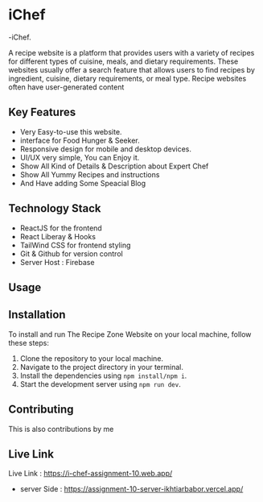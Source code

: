 # iChef

-iChef.

A recipe website is a platform that provides users with a variety of recipes for different types of cuisine, meals, and dietary requirements. These websites usually offer a search feature that allows users to find recipes by ingredient, cuisine, dietary requirements, or meal type. Recipe websites often have user-generated content

## Key Features

- Very Easy-to-use this website.
- interface for Food Hunger & Seeker.
- Responsive design for mobile and desktop devices.
- UI/UX very simple, You can Enjoy it.
- Show All Kind of Details & Description about Expert Chef
- Show All Yummy Recipes and instructions
- And Have adding Some Speacial Blog

## Technology Stack

- ReactJS for the frontend
- React Liberay & Hooks
- TailWind CSS for frontend styling
- Git & Github for version control
- Server Host : Firebase

## Usage

## Installation

To install and run The Recipe Zone Website on your local machine, follow these steps:

1. Clone the repository to your local machine.
2. Navigate to the project directory in your terminal.
3. Install the dependencies using `npm install/npm i`.
4. Start the development server using `npm run dev`.

## Contributing

This is also contributions by me

## Live Link

Live Link : https://i-chef-assignment-10.web.app/

- server Side : https://assignment-10-server-ikhtiarbabor.vercel.app/